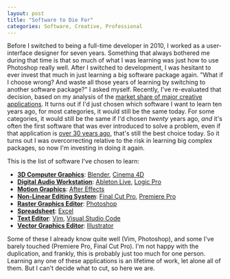 ```yaml
---
layout: post
title: "Software to Die For"
categories: Software, Creative, Professional
---
```


Before I switched to being a full-time developer in 2010, I worked as a user-interface designer for seven years. Something that always bothered me during that time is that so much of what I was learning was just how to use Photoshop really well. After I switched to development, I was hesitant to ever invest that much in just learning a big software package again. "What if I choose wrong? And waste all those years of learning by switching to another software package?" I asked myself. Recently, I've re-evaluated that decision, based on my analysis of the [market share of major creative applications](https://blog.robenkleene.com/2019/08/07/apples-app-stores-have-failed-creative-apps/). It turns out if I'd just chosen which software I want to learn ten years ago, for most categories, it would still be the same today. For some categories, it would still be the same if I'd chosen *twenty* years ago, *and* it's often the first software that was ever introduced to solve a problem, even if that application is [over 30 years ago](https://en.wikipedia.org/wiki/Adobe_Illustrator), that's still the best choice today. So it turns out I was overcorrecting relative to the risk in learning big complex packages, so now I'm investing in doing it again.

This is the list of software I've chosen to learn:

- [**3D Computer Graphics**](https://en.wikipedia.org/wiki/3D_computer_graphics): [Blender](https://www.blender.org/), [Cinema 4D](https://www.maxon.net/en-us/products/cinema-4d/overview/)
- [**Digital Audio Workstation**](https://en.wikipedia.org/wiki/Digital_audio_workstation): [Ableton Live](https://www.ableton.com/), [Logic Pro](https://www.apple.com/logic-pro/)
- [**Motion Graphics**](https://en.wikipedia.org/wiki/Adobe_After_Effects): [After Effects](https://www.adobe.com/products/aftereffects.html)
- [**Non-Linear Editing System**](https://en.wikipedia.org/wiki/Non-linear_editing_system): [Final Cut Pro](https://www.apple.com/final-cut-pro/), [Premiere Pro](https://www.adobe.com/products/premiere.html)
- [**Raster Graphics Editor**](https://en.wikipedia.org/wiki/Raster_graphics_editor): [Photoshop](https://www.photoshop.com/en)
- [**Spreadsheet**](https://en.wikipedia.org/wiki/Spreadsheet): [Excel](https://www.microsoft.com/en-us/microsoft-365/excel)
- [**Text Editor**](https://en.wikipedia.org/wiki/Text_editor): [Vim](https://www.vim.org/), [Visual Studio Code](https://code.visualstudio.com/)
- [**Vector Graphics Editor**](https://en.wikipedia.org/wiki/Vector_graphics_editor): [Illustrator](https://www.adobe.com/products/illustrator.html)

Some of these I already know quite well (Vim, Photoshop), and some I've barely touched (Premiere Pro, Final Cut Pro). I'm not happy with the duplication, and frankly, this is probably just too much for one person. Learning any one of these applications is an lifetime of work, let alone all of them. But I can't decide what to cut, so here we are.

